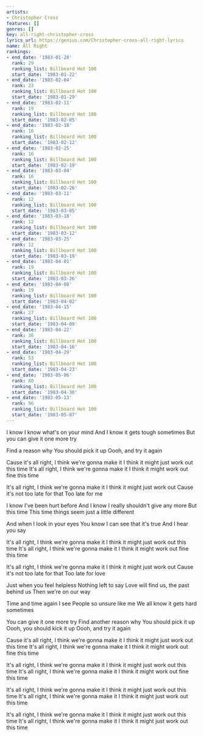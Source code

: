 ```yaml
---
artists:
- Christopher Cross
features: []
genres: []
key: all-right-christopher-cross
lyrics_url: https://genius.com/Christopher-cross-all-right-lyrics
name: All Right
rankings:
- end_date: '1983-01-28'
  rank: 29
  ranking_list: Billboard Hot 100
  start_date: '1983-01-22'
- end_date: '1983-02-04'
  rank: 23
  ranking_list: Billboard Hot 100
  start_date: '1983-01-29'
- end_date: '1983-02-11'
  rank: 19
  ranking_list: Billboard Hot 100
  start_date: '1983-02-05'
- end_date: '1983-02-18'
  rank: 16
  ranking_list: Billboard Hot 100
  start_date: '1983-02-12'
- end_date: '1983-02-25'
  rank: 16
  ranking_list: Billboard Hot 100
  start_date: '1983-02-19'
- end_date: '1983-03-04'
  rank: 16
  ranking_list: Billboard Hot 100
  start_date: '1983-02-26'
- end_date: '1983-03-11'
  rank: 12
  ranking_list: Billboard Hot 100
  start_date: '1983-03-05'
- end_date: '1983-03-18'
  rank: 12
  ranking_list: Billboard Hot 100
  start_date: '1983-03-12'
- end_date: '1983-03-25'
  rank: 12
  ranking_list: Billboard Hot 100
  start_date: '1983-03-19'
- end_date: '1983-04-01'
  rank: 19
  ranking_list: Billboard Hot 100
  start_date: '1983-03-26'
- end_date: '1983-04-08'
  rank: 19
  ranking_list: Billboard Hot 100
  start_date: '1983-04-02'
- end_date: '1983-04-15'
  rank: 27
  ranking_list: Billboard Hot 100
  start_date: '1983-04-09'
- end_date: '1983-04-22'
  rank: 36
  ranking_list: Billboard Hot 100
  start_date: '1983-04-16'
- end_date: '1983-04-29'
  rank: 53
  ranking_list: Billboard Hot 100
  start_date: '1983-04-23'
- end_date: '1983-05-06'
  rank: 80
  ranking_list: Billboard Hot 100
  start_date: '1983-04-30'
- end_date: '1983-05-13'
  rank: 96
  ranking_list: Billboard Hot 100
  start_date: '1983-05-07'
---
```

I know
I know what's on your mind
And I know it gets tough sometimes
But you can give it one more try

Find a reason why
You should pick it up
Oooh, and try it again

Cause it's all right, I think we're gonna make it
I think it might just work out this time
It's all right, I think we're gonna make it
I think it might work out fine this time

It's all right, I think we're gonna make it
I think it might just work out
Cause it's not too late for that
Too late for me

I know I've been hurt before
And I know I really shouldn't give any more
But this time
This time things seem just a little different

And when I look in your eyes
You know I can see that it's true
And I hear you say

It's all right, I think we're gonna make it
I think it might just work out this time
It's all right, I think we're gonna make it
I think it might work out fine this time

It's all right, I think we're gonna make it
I think it might just work out
Cause it's not too late for that
Too late for love

Just when you feel helpless
Nothing left to say
Love will find us, the past behind us
Then we're on our way

Time and time again I see
People so unsure like me
We all know it gets hard sometimes

You can give it one more try
Find another reason why
You should pick it up
Oooh, you should kick it up
Oooh, and try it again

Cause it's all right, I think we're gonna make it
I think it might just work out this time
It's all right, I think we're gonna make it
I think it might work out fine this time

It's all right, I think we're gonna make it
I think it might just work out this time
It's all right, I think we're gonna make it
I think it might work out fine this time

It's all right, I think we're gonna make it
I think it might just work out this time
It's all right, I think we're gonna make it
I think it might just work out this time

It's all right, I think we're gonna make it
I think it might just work out this time
It's all right, I think we're gonna make it
I think it might just work out this time
